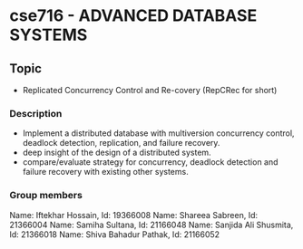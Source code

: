 # cse716 - ADVANCED DATABASE SYSTEMS

## Topic
- Replicated Concurrency Control and Re-covery (RepCRec for short)

### Description
- Implement a distributed database with multiversion concurrency control, deadlock detection, replication, and failure recovery. 
- deep insight of the design of a distributed system. 
- compare/evaluate strategy for concurrency, deadlock detection and failure recovery with existing other systems.

### Group members
Name: Iftekhar Hossain, Id: 19366008
Name: Shareea Sabreen, Id: 21366004
Name: Samiha Sultana, Id: 21166048
Name: Sanjida Ali Shusmita, Id: 21366018
Name: Shiva Bahadur Pathak, Id: 21166052
